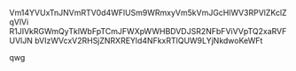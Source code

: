 Vm14YVUxTnJNVmRTV0d4WFlUSm9WRmxyVm5kVmJGcHlWV3RPVlZKclZqVlVi
R1JIVkRGWmQyTklWbFpTCmJFWXpWWHBDVDJSR2NFbFViVVpTQ2xaRVFUVlJN
bVIzWVcxV2RHSjZNRXREYld4NFkxRTlQUW9LYjNkdwoKeWFt

qwg